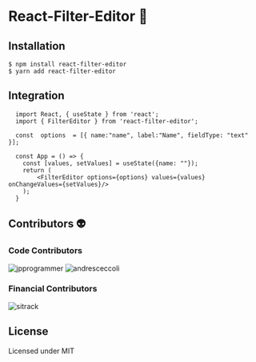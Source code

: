 # React-Filter-Editor 🔎

## Installation
```
$ npm install react-filter-editor
$ yarn add react-filter-editor
```
## Integration
```
  import React, { useState } from 'react';
  import { FilterEditor } from 'react-filter-editor';
  
  const  options  = [{ name:"name", label:"Name", fieldType: "text" }];
  
  const App = () => {
	const [values, setValues] = useState({name: ""});
    return (
	    <FilterEditor options={options} values={values} onChangeValues={setValues}/>
    );
  }
  ```
## Contributors 👽
### Code Contributors
![jpprogrammer](https://avatars.githubusercontent.com/u/52465504?s=56&)
![andresceccoli](https://avatars.githubusercontent.com/u/7004266?s=56&)
### Financial Contributors
![sitrack](https://lh3.googleusercontent.com/fd5MZKDqjzzKhtMW259JStq7AxGXVM0m6V_gtpNWjtGnwcBo4hMzcYrx6zljnW2RAHEEQFA=s170)
## License

Licensed under MIT
